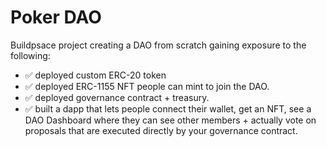 # Poker DAO

Buildpsace project creating a DAO from scratch gaining exposure to the following:

- ✅ deployed custom ERC-20 token
- ✅ deployed ERC-1155 NFT people can mint to join the DAO.
- ✅ deployed governance contract + treasury.
- ✅ built a dapp that lets people connect their wallet, get an NFT, see a DAO Dashboard where they can see other members + actually vote on proposals that are executed directly by your governance contract.
